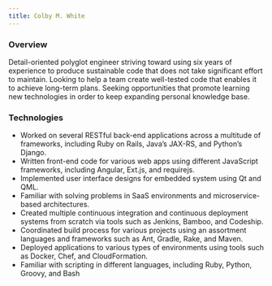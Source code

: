 ```yaml
---
title: Colby M. White
---
```


### Overview

Detail-oriented polyglot engineer striving toward using six years of experience to produce sustainable code that does
not take significant effort to maintain. Looking to help a team create well-tested code that enables it to achieve
long-term plans. Seeking opportunities that promote learning new technologies in order to keep expanding personal
knowledge base.

### Technologies

- Worked on several RESTful back-end applications across a multitude of frameworks, including Ruby on Rails, Java’s
JAX-RS, and Python’s Django. 
- Written front-end code for various web apps using different JavaScript frameworks, including Angular, Ext.js,
and requirejs.
- Implemented user interface designs for embedded system using Qt and QML.
- Familiar with solving problems in SaaS environments and microservice-based architectures.
- Created multiple continuous integration and continuous deployment systems from scratch via tools such as Jenkins,
Bamboo, and Codeship.
- Coordinated build process for various projects using an assortment languages and frameworks such as Ant, Gradle,
Rake, and Maven.
- Deployed applications to various types of environments using tools such as Docker, Chef, and CloudFormation.
- Familiar with scripting in different languages, including Ruby, Python, Groovy, and Bash
